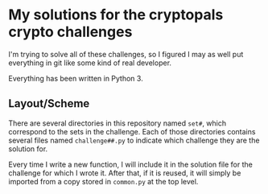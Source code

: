 # My solutions for the cryptopals crypto challenges

I'm trying to solve all of these challenges, so I figured I may as well put everything in git like some kind of real developer.

Everything has been written in Python 3.

## Layout/Scheme

There are several directories in this repository named `set#`, which correspond
to the sets in the challenge. Each of those directories contains several files
named `challenge##.py` to indicate which challenge they are the solution for.

Every time I write a new function, I will include it in the solution file for
the challenge for which I wrote it. After that, if it is reused, it will simply
be imported from a copy stored in `common.py` at the top level.
